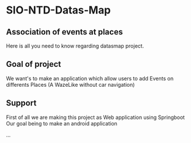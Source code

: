 # SIO-NTD-Datas-Map

## Association of events at places

Here is all you need to know regarding datasmap project.

## Goal of project
We want's to make an application which allow users to add Events on differents Places (A WazeLike without car navigation)

## Support
First of all we are making this project as Web application using Springboot
Our goal being to make an android application


...
